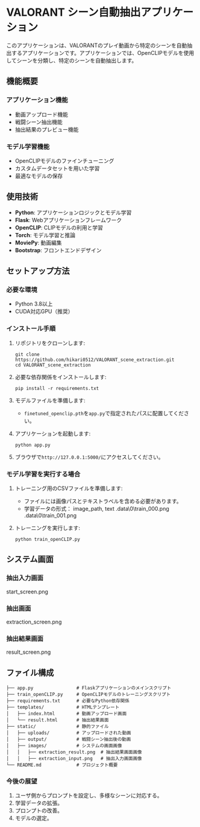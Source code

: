 # VALORANT シーン自動抽出アプリケーション

このアプリケーションは、VALORANTのプレイ動画から特定のシーンを自動抽出するアプリケーションです。アプリケーションでは、OpenCLIPモデルを使用してシーンを分類し、特定のシーンを自動抽出します。

## 機能概要

### アプリケーション機能
- 動画アップロード機能
- 戦闘シーン抽出機能
- 抽出結果のプレビュー機能

### モデル学習機能
- OpenCLIPモデルのファインチューニング
- カスタムデータセットを用いた学習
- 最適なモデルの保存

## 使用技術

- **Python**: アプリケーションロジックとモデル学習
- **Flask**: Webアプリケーションフレームワーク
- **OpenCLIP**: CLIPモデルの利用と学習
- **Torch**: モデル学習と推論
- **MoviePy**: 動画編集
- **Bootstrap**: フロントエンドデザイン

## セットアップ方法

### 必要な環境
- Python 3.8以上
- CUDA対応GPU（推奨）

### インストール手順
1. リポジトリをクローンします:
    ```
    git clone https://github.com/hikari0512/VALORANT_scene_extraction.git
    cd VALORANT_scene_extraction
    ```

2. 必要な依存関係をインストールします:
    ```
    pip install -r requirements.txt
    ```

3. モデルファイルを準備します:
    - `finetuned_openclip.pth`を`app.py`で指定されたパスに配置してください。

4. アプリケーションを起動します:
    ```
    python app.py
    ```

5. ブラウザで`http://127.0.0.1:5000/`にアクセスしてください。

### モデル学習を実行する場合
1. トレーニング用のCSVファイルを準備します:
    - ファイルには画像パスとテキストラベルを含める必要があります。
    - 学習データの形式：
      image_path, text
      .data\0\train_000.png
      .data\0\train_001.png

2. トレーニングを実行します:
    ```
    python train_openCLIP.py
    ```

## システム画面

### 抽出入力画面
start_screen.png

### 抽出画面
extraction_screen.png

### 抽出結果画面
result_screen.png

## ファイル構成

```
├── app.py                # Flaskアプリケーションのメインスクリプト
├── train_openCLIP.py     # OpenCLIPモデルのトレーニングスクリプト
├── requirements.txt      # 必要なPython依存関係
├── templates/            # HTMLテンプレート
│   ├── index.html        # 動画アップロード画面
│   └── result.html       # 抽出結果画面
├── static/               # 静的ファイル
│   ├── uploads/          # アップロードされた動画
│   ├── output/           # 戦闘シーン抽出後の動画
│   ├── images/           # システムの画面画像
│   │   ├── extraction_result.png  # 抽出結果画面画像
│   │   ├── extraction_input.png   # 抽出入力画面画像
└── README.md             # プロジェクト概要
```

### 今後の展望
1. ユーザ側からプロンプトを設定し、多様なシーンに対応する。
2. 学習データの拡張。
3. プロンプトの改善。
4. モデルの選定。
